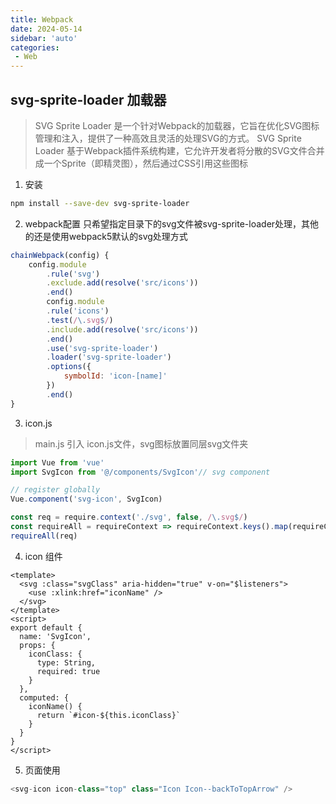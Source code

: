 ```yaml
---
title: Webpack
date: 2024-05-14
sidebar: 'auto'
categories: 
 - Web
---
```

<!-- [[TOC]] -->


## svg-sprite-loader 加载器

> SVG Sprite Loader 是一个针对Webpack的加载器，它旨在优化SVG图标管理和注入，提供了一种高效且灵活的处理SVG的方式。
> SVG Sprite Loader 基于Webpack插件系统构建，它允许开发者将分散的SVG文件合并成一个Sprite（即精灵图），然后通过CSS引用这些图标
1. 安装
```bash
npm install --save-dev svg-sprite-loader
```
2. webpack配置
只希望指定目录下的svg文件被svg-sprite-loader处理，其他的还是使用webpack5默认的svg处理方式
```js
chainWebpack(config) {
    config.module
        .rule('svg')
        .exclude.add(resolve('src/icons'))
        .end()
        config.module
        .rule('icons')
        .test(/\.svg$/)
        .include.add(resolve('src/icons'))
        .end()
        .use('svg-sprite-loader')
        .loader('svg-sprite-loader')
        .options({
            symbolId: 'icon-[name]'
        })
        .end()
}
```

3. icon.js
> main.js 引入 icon.js文件，svg图标放置同层svg文件夹
```js
import Vue from 'vue'
import SvgIcon from '@/components/SvgIcon'// svg component

// register globally
Vue.component('svg-icon', SvgIcon)

const req = require.context('./svg', false, /\.svg$/)
const requireAll = requireContext => requireContext.keys().map(requireContext)
requireAll(req)
```

4. icon 组件
> 
```vue
<template>
  <svg :class="svgClass" aria-hidden="true" v-on="$listeners">
    <use :xlink:href="iconName" />
  </svg>
</template>
<script>
export default {
  name: 'SvgIcon',
  props: {
    iconClass: {
      type: String,
      required: true
    }
  },
  computed: {
    iconName() {
      return `#icon-${this.iconClass}`
    }
  }
}
</script>
```
5. 页面使用
```js
<svg-icon icon-class="top" class="Icon Icon--backToTopArrow" />
```